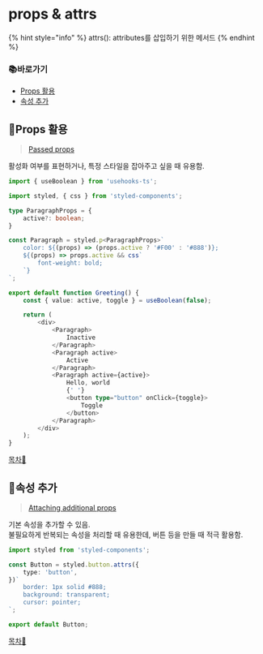 # props & attrs

{% hint style="info" %}
attrs(): attributes를 삽입하기 위한 메서드
{% endhint %}

### 📚바로가기

- [Props 활용](5.-props-and-attrs.md#props)
- [속성 추가](5.-props-and-attrs.md#undefined-1)

## 📍Props 활용

> [Passed props](https://styled-components.com/docs/basics#passed-props)

활성화 여부를 표현하거나, 특정 스타일을 잡아주고 싶을 때 유용함.

```typescript
import { useBoolean } from 'usehooks-ts';

import styled, { css } from 'styled-components';

type ParagraphProps = {
    active?: boolean;
}

const Paragraph = styled.p<ParagraphProps>`
    color: ${(props) => (props.active ? '#F00' : '#888')};
    ${(props) => props.active && css`
        font-weight: bold;
    `}
`;

export default function Greeting() {
    const { value: active, toggle } = useBoolean(false);

    return (
        <div>
            <Paragraph>
                Inactive
            </Paragraph>
            <Paragraph active>
                Active
            </Paragraph>
            <Paragraph active={active}>
                Hello, world
                {' '}
                <button type="button" onClick={toggle}>
                    Toggle
                </button>
            </Paragraph>
        </div>
    );
}
```

[목차🔺](5.-props-and-attrs.md#undefined)

## 📍속성 추가

> [Attaching additional props](https://styled-components.com/docs/basics#attaching-additional-props)

기본 속성을 추가할 수 있음. \
불필요하게 반복되는 속성을 처리할 때 유용한데, 버튼 등을 만들 때 적극 활용함.

```typescript
import styled from 'styled-components';

const Button = styled.button.attrs({
    type: 'button',
})`
    border: 1px solid #888;
    background: transparent;
    cursor: pointer;
`;

export default Button;
```

[목차🔺](5.-props-and-attrs.md#undefined)
